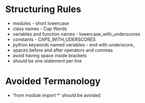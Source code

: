 # Structuring Rules

- modules - short lowercase
- class names - Cap Words
- variables and function names - lowercase_with_underscores
- constants - CAPS_WITH_UDERSCORES
- python keywords named variables - end with underscore_
- spaces before and after operators and commas
- avoid having space inside brackets
- should be one statement per line  


# Avoided Termanology

- 'from module import *' should be avoided
